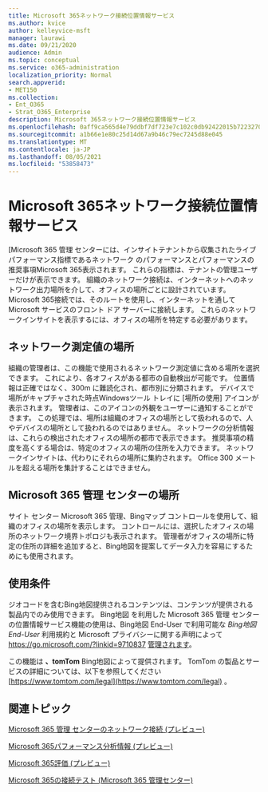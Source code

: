 ```yaml
---
title: Microsoft 365ネットワーク接続位置情報サービス
ms.author: kvice
author: kelleyvice-msft
manager: laurawi
ms.date: 09/21/2020
audience: Admin
ms.topic: conceptual
ms.service: o365-administration
localization_priority: Normal
search.appverid:
- MET150
ms.collection:
- Ent_O365
- Strat_O365_Enterprise
description: Microsoft 365ネットワーク接続位置情報サービス
ms.openlocfilehash: 0aff9ca565d4e79ddbf7df723e7c102c0db92422015b722327029be12bdb2934
ms.sourcegitcommit: a1b66e1e80c25d14d67a9b46c79ec7245d88e045
ms.translationtype: MT
ms.contentlocale: ja-JP
ms.lasthandoff: 08/05/2021
ms.locfileid: "53858473"
---
```

# <a name="microsoft-365-network-connectivity-location-services"></a>Microsoft 365ネットワーク接続位置情報サービス

[Microsoft 365 管理 センターには、インサイトテナントから収集されたライブ パフォーマンス指標であるネットワーク のパフォーマンスとパフォーマンスの推奨事項Microsoft 365表示されます。 これらの指標は、テナントの管理ユーザーだけが表示できます。 組織のネットワーク接続は、インターネットへのネットワーク出力場所を介して、オフィスの場所ごとに設計されています。 Microsoft 365接続では、そのルートを使用し、インターネットを通して Microsoft サービスのフロント ドア サーバーに接続します。 これらのネットワークインサイトを表示するには、オフィスの場所を特定する必要があります。

## <a name="location-in-network-measurements"></a>ネットワーク測定値の場所

組織の管理者は、この機能で使用されるネットワーク測定値に含める場所を選択できます。 これにより、各オフィスがある都市の自動検出が可能です。 位置情報は正確ではなく、300m に難読化され、都市別に分類されます。 デバイスで場所がキャプチャされた時点Windowsツール トレイに [場所の使用] アイコンが表示されます。 管理者は、このアイコンの外観をユーザーに通知することができます。 この処理では、場所は組織のオフィスの場所として扱われるので、人やデバイスの場所として扱われるのではありません。 ネットワークの分析情報は、これらの検出されたオフィスの場所の都市で表示できます。 推奨事項の精度を高くする場合は、特定のオフィスの場所の住所を入力できます。 ネットワークインサイトは、代わりにそれらの場所に集約されます。 Office 300 メートルを超える場所を集計することはできません。

## <a name="location-in-the-microsoft-365-admin-center"></a>Microsoft 365 管理 センターの場所

サイト センター Microsoft 365 管理、Bingマップ コントロールを使用して、組織のオフィスの場所を表示します。 コントロールには、選択したオフィスの場所のネットワーク境界トポロジも表示されます。 管理者がオフィスの場所に特定の住所の詳細を追加すると、Bing地図を提案してデータ入力を容易にするためにも使用されます。

## <a name="terms-of-use"></a>使用条件

ジオコードを含むBing地図提供されるコンテンツは、コンテンツが提供される製品内でのみ使用できます。 Bing地図 を利用した Microsoft 365 管理 センターの位置情報サービス機能の使用は、Bing地図 End-User で利用可能な _Bing地図 End-User_ 利用規約と Microsoft プライバシーに関する声明によって <https://go.microsoft.com/?linkid=9710837> [管理されます](https://go.microsoft.com/fwlink/?LinkID=248686)。

この機能は **、tomTom** Bing地図によって提供されます。 TomTom の製品とサービスの詳細については、以下を参照してください [https://www.tomtom.com/legal](https://www.tomtom.com/legal) 。

## <a name="related-topics"></a>関連トピック

[Microsoft 365 管理 センターのネットワーク接続 (プレビュー)](office-365-network-mac-perf-overview.md)

[Microsoft 365パフォーマンス分析情報 (プレビュー)](office-365-network-mac-perf-insights.md)

[Microsoft 365評価 (プレビュー)](office-365-network-mac-perf-score.md)

[Microsoft 365の接続テスト (Microsoft 365 管理センター)](office-365-network-mac-perf-onboarding-tool.md)
